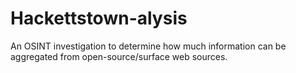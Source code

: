 # Hackettstown-alysis

An OSINT investigation to determine how much information can be aggregated from open-source/surface web sources. 
